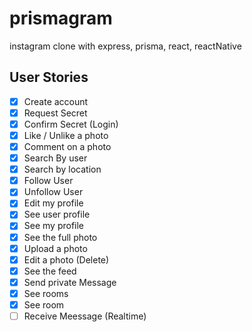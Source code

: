 # prismagram

instagram clone with express, prisma, react, reactNative

## User Stories

- [x] Create account
- [x] Request Secret
- [x] Confirm Secret (Login)
- [x] Like / Unlike a photo
- [x] Comment on a photo
- [x] Search By user
- [x] Search by location
- [x] Follow User
- [x] Unfollow User
- [x] Edit my profile
- [x] See user profile
- [x] See my profile
- [x] See the full photo
- [x] Upload a photo
- [x] Edit a photo (Delete)
- [x] See the feed
- [x] Send private Message
- [x] See rooms
- [x] See room
- [ ] Receive Meessage (Realtime)
